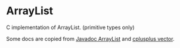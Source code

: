 # ArrayList

C implementation of ArrayList. (primitive types only)

Some docs are copied from [Javadoc ArrayList] and [cplusplus vector].

[Javadoc ArrayList]: https://docs.oracle.com/en/java/javase/17/docs/api/java.base/java/util/ArrayList.html

[cplusplus vector]: https://www.cplusplus.com/reference/vector/vector/
